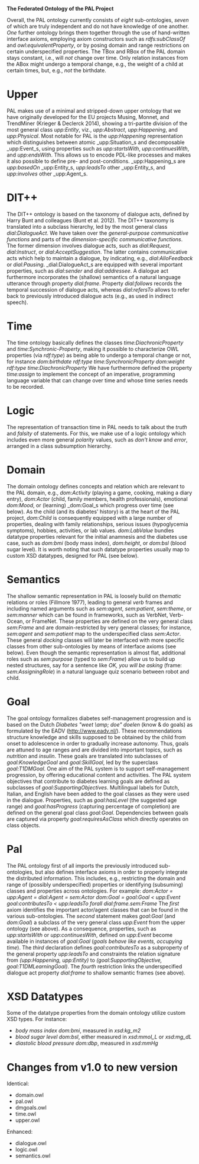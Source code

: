 **The Federated Ontology of the PAL Project**

Overall, the PAL ontology currently consists of _eight_
sub-ontologies, _seven_ of which are truly independent and do not have
knowledge of one another.
_One_ further ontology brings them together through the use of
hand-written interface axioms, employing axiom constructors such as
_rdfs:subClassOf_ and _owl:equivalentProperty_, or by posing
domain and range restrictions on certain underspecified properties.
The TBox and RBox of the PAL domain stays constant, i.e., will
_not_ change over time.  Only relation instances from the ABox
might undergo a temporal change, e.g., the weight of a child at
certain times, but, e.g., _not_ the birthdate.


Upper
=====
PAL makes use of a minimal and stripped-down upper ontology that
we have originally developed for the EU projects Musing, Monnet,
and TrendMiner (Krieger &amp; Declerck 2014), showing a tri-partite
division of the most general class _upp:Entity_, viz., _upp:Abstract_,
_upp:Happening_, and _upp:Physical_.
Most notable for PAL is the _upp:Happening_ representation which
distinguishes between atomic _upp:Situation_s and decomposable
_upp:Event_s, using properties such as _upp:startsWith_,
_upp:continuesWith_, and _upp:endsWith_.
This allows us to encode PDL-like processes and makes it also possible
to define pre- and post-conditions.
_upp:Happening_s are _upp:basedOn_ _upp:Entity_s, _upp:leadsTo_ other
_upp:Entity_s, and _upp:involves_ other _upp:Agent_s.

DIT++
=====
The DIT++ ontology is based on the taxonomy of dialogue acts, defined
by Harry Bunt and colleagues (Bunt et al. 2012).
The DIT++ taxonomy is translated into a subclass hierarchy, led by the
most general class _dial:DialogueAct_.
We have taken over the _general-purpose communicative functions_ and
parts  of the _dimension-specific communicative functions_.
The former dimension involves dialogue acts, such as _dial:Request_,
_dial:Instruct_, or _dial:AcceptSuggestion_.
The latter contains communicative acts which help to maintain a
dialogue, by indicating, e.g., _dial:AlloFeedback_ or _dial:Pausing_.
_dial:DialogueAct_s are equipped with several important properties,
such as _dial:sender_ and _dial:addressee_.
A dialogue act furthermore incorporates the (shallow) semantics of a
natural language utterance through property _dial:frame_.
Property _dial:follows_ records the temporal succession of dialogue
acts,  whereas _dial:refersTo_ allows to refer back to previously
introduced  dialogue acts (e.g., as used in indirect speech).


Time
====
The time ontology basically defines the classes
_time:DiachronicProperty_ and _time:Synchronic-Property_, making it
possible to characterize OWL  properties (via _rdf:type_) as being
able to undergo a temporal change or not, for instance
  _dom:birthdate rdf:type time:SynchronicProperty_
  _dom:weight rdf:type time:DiachronicProperty_
We have furthermore defined the property _time:assign_ to implement
the concept of an imperative, programming language variable that can
change  over time and whose time series needs to be recorded.

Logic
=====
The representation of transaction time in PAL needs to talk about the
_truth_ and _falsity_ of statements.  For this, we make use of a logic
ontology which includes even  more general _polarity_ values, such as
_don't know_ and _error_, arranged in a class subsumption hierarchy.

Domain
======
The domain ontology defines concepts and relation which are relevant
to the PAL domain, e.g., _dom:Activity_ (playing a game, cooking,
making a diary entry), _dom:Actor_ (child, family members, health
professionals), emotional _dom:Mood_, or (learning) _dom:Goal_s which
progress  over time (see below).
As the child (and its diabetes' history) is at the heart of the PAL
project, _dom:Child_ is consequently equipped with a large number of
properties, dealing with family relationships, serious issues
(hypoglycemia symptoms), hobbies, activities, or lab values.
_dom:LabValue_ bundles datatype properties relevant for the initial
anamnesis and the diabetes use case, such as _dom:bmi_ (body mass
index), _dom:height_, or _dom:bsl_ (blood sugar level).
It is worth noting that such datatype properties usually map to custom
XSD  datatypes, designed for PAL (see below).

Semantics
=========
The shallow semantic representation in PAL is loosely build on
_thematic_ relations or roles (Fillmore 1977), leading to general
_verb_ frames and including named arguments such as _sem:agent_,
_sem:patient_, _sem:theme_, or _sem:manner_ which can be found in
frameworks, such as VerbNet, Verb-Ocean, or FrameNet.
These properties are defined on the very general class _sem:Frame_ and
are domain-restricted by very general classes; for instance,
_sem:agent_ and _sem:patient_ map to the underspecified class
_sem:Actor_.
These general _docking_ classes will later be interfaced with more
specific classes from other sub-ontologies by means of interface axioms
(see below).
Even though the semantic representation is almost flat, additional
roles  such as _sem:purpose_ (typed to _sem:Frame_) allow us to build
up nested structures, say for a sentence like _OK, you will be asking_
(frame: _sem:AssigningRole_) in a natural language quiz scenario
between robot and child.

Goal
====
The goal ontology formalizes diabetes self-management progression and
is based on the Dutch _Diabetes "weet \amp; doe" doelen_ (know \& do
goals) as formulated by the EADV (http://www.eadv.nl/).
These recommendations structure knowledge and skills supposed to be
obtained by the child from onset to adolescence in order to gradually
increase autonomy. Thus, goals are attuned to age ranges and are
divided into important topics, such as _nutrition_ and _insulin_.
These goals are translated into subclasses of _goal:KnowledgeGoal_ and
_goal:SkillGoal_, led by the superclass _goal:T1DMGoal_.
One aim of the PAL system is to support self-management progression,
by offering educational content and activities. The PAL system
objectives that contribute to diabetes learning goals are defined as
subclasses of _goal:SupportingObjectives_.
Multilingual labels for Dutch, Italian, and English have been added to
the goal classes as they were used in the dialogue.
Properties, such as _goal:hasLevel_ (the suggested age range) and
_goal:hasProgress_ (capturing percentage of completion) are defined
on the general goal class _goal:Goal_.
Dependencies between goals are captured via property
_goal:requiresAsClass_ which directly operates on class objects.

Pal
===
The PAL ontology first of all imports the previously introduced
sub-ontologies, but also defines interface axioms in order to properly
integrate the distributed information.
This includes, e.g., restricting the domain and range of (possibly
underspecified) properties or identifying (subsuming) classes and
properties across ontologies.
For example:
  _dom:Actor = upp:Agent = dial:Agent = sem:Actor_
  _dom:Goal = goal:Goal &lt; upp:Event_
  _goal:contributesTo &lt; upp:leadsTo_
  _forall dial:frame.sem:Frame_
The _first_ axiom identifies the important actor/agent classes that
can be found in the various sub-ontologies.
The _second_ statement makes _goal:Goal_ (and _dom:Goal_) a subclass
of the very general class _upp:Event_ from the upper ontology (see
above). As a consequence, properties, such as _upp:startsWith_ or
_upp:continuesWith_, defined on _upp:Event_ become available in
instances of _goal:Goal_ (_goals behave like events, occupying
time_).
The _third_ declaration defines _goal:contributesTo_ as a subproperty
of the general property _upp:leadsTo_ and constraints  the relation
signature from _(upp:Happening, upp:Entity)_ to
_(goal:SupportingObjective, goal:T1DMLearningGoal)_.
The _fourth_ restriction links the underspecified dialogue act
property _dial:frame_ to shallow semantic frames (see above).

XSD Datatypes
=============
Some of the datatype properties from the domain ontology utilize
custom XSD types. For instance:
  * _body mass index dom:bmi_, measured in _xsd:kg\_m2_
  * _blood sugar level dom:bsl_, either measured in _xsd:mmol\_L_
    or _xsd:mg\_dL_
  * _diastolic blood pressure dom:dbp_, measured in _xsd:mmHg_

Changes from v1.0 to new version
================================
Identical:

* domain.owl
* pal.owl
* dmgoals.owl
* time.owl
* upper.owl

Enhanced:

* dialogue.owl
* logic.owl
* semantics.owl